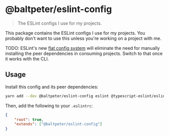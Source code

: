 # @baltpeter/eslint-config

> The ESLint configs I use for my projects.

This package contains the ESLint configs I use for my projects. You probably don't want to use this unless you're working on a project with me.

TODO: ESLint's new [flat config system](https://eslint.org/blog/2022/08/new-config-system-part-1/) will eliminate the need for manually installing the peer dependencies in consuming projects. Switch to that once it works with the CLI.

## Usage

Install this config and its peer dependencies:

```sh
yarn add --dev @baltpeter/eslint-config eslint @typescript-eslint/eslint-plugin eslint-plugin-eslint-comments eslint-plugin-import typescript
```

Then, add the following to your `.eslintrc`:

```json
{
    "root": true,
    "extends": ["@baltpeter/eslint-config"]
}
```
